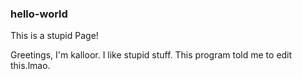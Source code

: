 ### hello-world


This is a stupid Page!


Greetings, I'm kalloor. I like stupid stuff.
This program told me to edit this.lmao.
